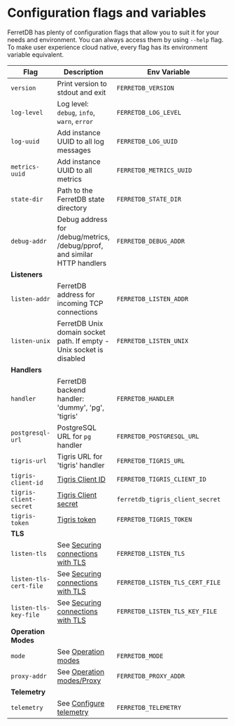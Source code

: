 ---
---

# Configuration flags and variables

FerretDB has plenty of configuration flags that allow you to suit it for your needs and environment.
You can always access them by using `--help` flag.
To make user experience cloud native, every flag has its environment variable equivalent.

| Flag                   | Description                                                               | Env Variable                    | Default Value                          |
|------------------------|---------------------------------------------------------------------------|---------------------------------|----------------------------------------|
| `version`              | Print version to stdout and exit                                          | `FERRETDB_VERSION`              |                                        |
| `log-level`            | Log level: `debug`, `info`, `warn`, `error`                               | `FERRETDB_LOG_LEVEL`            | `"info"`                               |
| `log-uuid`             | Add instance UUID to all log messages                                     | `FERRETDB_LOG_UUID`             |                                        |
| `metrics-uuid`         | Add instance UUID to all metrics                                          | `FERRETDB_METRICS_UUID`         |                                        |
| `state-dir`            | Path to the FerretDB state directory                                      | `FERRETDB_STATE_DIR`            | `"."`                                  |
| `debug-addr`           | Debug address for /debug/metrics, /debug/pprof, and similar HTTP handlers | `FERRETDB_DEBUG_ADDR`           | `"127.0.0.1:8088"`                     |
| **Listeners**              |                                                                           |                                 |                                        |
| `listen-addr`          | FerretDB address for incoming TCP connections                             | `FERRETDB_LISTEN_ADDR`          | `"127.0.0.1:27017"`                    |
| `listen-unix`          | FerretDB Unix domain socket path. If empty - Unix socket is disabled      | `FERRETDB_LISTEN_UNIX`          |                                        |
| **Handlers**               |                                                                           |                                 |                                        |
| `handler`              | FerretDB backend handler: 'dummy', 'pg', 'tigris'                         | `FERRETDB_HANDLER`              | `"pg"`                                 |
| `postgresql-url`       | PostgreSQL URL for `pg` handler                                           | `FERRETDB_POSTGRESQL_URL`       | `"postgres://127.0.0.1:5432/ferretdb"` |
| `tigris-url`           | Tigris URL for 'tigris' handler                                           | `FERRETDB_TIGRIS_URL`           | `"127.0.0.1:8081"`                     |
| `tigris-client-id`     | [Tigris Client ID][tigris-docs-auth]                                      | `FERRETDB_TIGRIS_CLIENT_ID`     |                                        |
| `tigris-client-secret` | [Tigris Client secret][tigris-docs-auth]                                  | `ferretdb_tigris_client_secret` |                                        |
| `tigris-token`         | [Tigris token][tigris-docs-auth]                                          | `FERRETDB_TIGRIS_TOKEN`         |                                        |
| **TLS**                    |                                                                           |                                 |                                        |
| `listen-tls`           | See [Securing connections with TLS][securing-with-tls]                    | `FERRETDB_LISTEN_TLS`           |                                        |
| `listen-tls-cert-file` | See [Securing connections with TLS][securing-with-tls]                    | `FERRETDB_LISTEN_TLS_CERT_FILE` |                                        |
| `listen-tls-key-file`  | See [Securing connections with TLS][securing-with-tls]                    | `FERRETDB_LISTEN_TLS_KEY_FILE`  |                                        |
| **Operation Modes**        |                                                                           |                                 |                                        |
| `mode`                 | See [Operation modes](/operation_modes.md)                                | `FERRETDB_MODE`                 | `"normal"`                             |
| `proxy-addr`           | See [Operation modes/Proxy](/operation_modes.md#proxy)                    | `FERRETDB_PROXY_ADDR`           |                                        |
| **Telemetry**              |                                                                           |                                 |                                        |
| `telemetry`            | See [Configure telemetry](/telemetry.md#configure-telemetry)              | `FERRETDB_TELEMETRY`            | `undecided`                            |

[tigris-docs-auth]: https://docs.tigrisdata.com/apidocs/#tag/Authentication/operation/Auth_GetAccessToken
[securing-with-tls]: /security#securing-connections-with-tls
